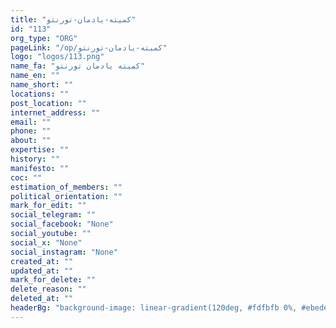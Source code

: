 ```yaml
---
title: "کمیته-یادمان-تورنتو"
id: "113"
org_type: "ORG"
pageLink: "/op/کمیته-یادمان-تورنتو"
logo: "logos/113.png"
name_fa: "کمیته یادمان تورنتو"
name_en: ""
name_short: ""
locations: ""
post_location: ""
internet_address: ""
email: ""
phone: ""
about: ""
expertise: ""
history: ""
manifesto: ""
coc: ""
estimation_of_members: ""
political_orientation: ""
mark_for_edit: ""
social_telegram: ""
social_facebook: "None"
social_youtube: ""
social_x: "None"
social_instagram: "None"
created_at: ""
updated_at: ""
mark_for_delete: ""
delete_reason: ""
deleted_at: ""
headerBg: "background-image: linear-gradient(120deg, #fdfbfb 0%, #ebedee 100%);"
---
```

